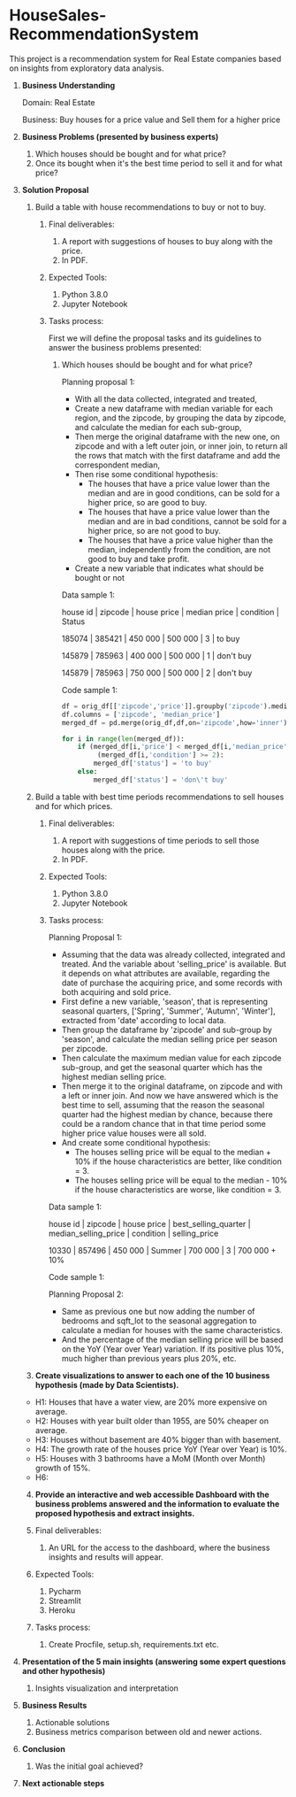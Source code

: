 # HouseSales-RecommendationSystem

This project is a recommendation system for Real Estate companies based on insights from exploratory data analysis.

1. **Business Understanding**
    
    Domain: Real Estate
    
    Business: Buy houses for a price value and Sell them for a higher price 
    
2. **Business Problems (presented by business experts)**
    1. Which houses should be bought and for what price?
    2. Once its bought when it's the best time period to sell it and for what price?
3. **Solution Proposal**
    
    
    1. Build a table with house recommendations to buy or not to buy.
    
        1. Final deliverables:
            1. A report with suggestions of houses to buy along with the price.
            2. In PDF.
        2. Expected Tools:
            1. Python 3.8.0
            2. Jupyter Notebook
        3. Tasks process:

            First we will define the proposal tasks and its guidelines to answer the business problems presented:

            1. Which houses should be bought and for what price?

                Planning proposal 1:

                - With all the data collected, integrated and treated,
                - Create a new dataframe with median variable for each region, and the zipcode, by grouping the data by zipcode, and calculate the median for each sub-group,
                - Then merge the original dataframe with the new one, on zipcode and with a left outer join, or inner join, to return all the rows that match with the first dataframe and add the correspondent median,
                - Then rise some conditional hypothesis:
                    - The houses that have a price value lower than the median and are in good conditions, can be sold for a higher price, so are good to buy.
                    - The houses that have a price value lower than the median and are in bad conditions, cannot be sold for a higher price, so are not good to buy.
                    - The houses that have a price value higher than the median, independently from the condition, are not good to buy and take profit.
                - Create a new variable that indicates what should be bought or not

                Data sample 1:

                house id | zipcode | house price | median price | condition | Status

                185074   | 385421 | 450 000       | 500 000        | 3              | to buy

                145879   | 785963 | 400 000       | 500 000        | 1              | don't buy

                145879   | 785963 | 750 000       | 500 000        | 2              | don't buy

                Code sample 1:

                ```python
                df = orig_df[['zipcode','price']].groupby('zipcode').median().reset_index()
                df.columns = ['zipcode', 'median_price']
                merged_df = pd.merge(orig_df,df,on='zipcode',how='inner')

                for i in range(len(merged_df)):
                    if (merged_df[i,'price'] < merged_df[i,'median_price']) &\
                         (merged_df[i,'condition'] >= 2):
                        merged_df['status'] = 'to buy'
                    else:
                        merged_df['status'] = 'don\'t buy'
                ```
            
    
    2. Build a table with best time periods recommendations to sell houses and for which prices.
    
        1. Final deliverables:
            1. A report with suggestions of time periods to sell those houses along with the price.
            2. In PDF.
        2. Expected Tools:
            1. Python 3.8.0
            2. Jupyter Notebook
        3. Tasks process:

            Planning Proposal 1:

            - Assuming that the data was already collected, integrated and treated. And the variable about 'selling_price' is available. But it depends on what attributes are available, regarding the date of purchase the acquiring price, and some records with both acquiring and sold price.
            - First define a new variable, 'season', that is representing seasonal quarters, ['Spring', 'Summer', 'Autumn', 'Winter'], extracted from 'date' according to local data.
            - Then group the dataframe by 'zipcode' and sub-group by 'season', and calculate the median selling price per season per zipcode.
            - Then calculate the maximum median value for each zipcode sub-group, and get the seasonal quarter which has the highest median selling price.
            - Then merge it to the original dataframe, on zipcode and with a left or inner join. And now we have answered which is the best time to sell, assuming that the reason the seasonal quarter had the highest median by chance, because there could be a random chance that in that time period some higher price value houses were all sold.
            - And create some conditional hypothesis:
                - The houses selling price will be equal to the median + 10% if the house characteristics are better, like condition = 3.
                - The houses selling price will be equal to the median - 10% if the house characteristics are worse, like condition = 3.

            Data sample 1:

            house id | zipcode | house price | best_selling_quarter | median_selling_price | condition | selling_price

            10330     | 857496 | 450 000       | Summer                   | 700 000                     | 3             |  700 000 + 10%

            Code sample 1:

            Planning Proposal 2:

            - Same as previous one but now adding the number of bedrooms and sqft_lot to the seasonal aggregation to calculate a median for houses with the same characteristics.
            - And the percentage of the median selling price will be based on the YoY (Year over Year) variation. If its positive plus 10%, much higher than previous years plus 20%, etc.
    
    3. **Create visualizations to answer to each one of the 10 business hypothesis (made by Data Scientists).**
    
    - H1: Houses that have a water view, are 20% more expensive on average.
    - H2: Houses with year built older than 1955, are 50% cheaper on average.
    - H3: Houses without basement are 40% bigger than with basement.
    - H4: The growth rate of the houses price YoY (Year over Year) is 10%.
    - H5: Houses with 3 bathrooms have a MoM (Month over Month) growth of 15%.
    - H6:
    
    4. **Provide an interactive and web accessible Dashboard with the business problems answered and the information to evaluate the proposed hypothesis and extract insights.**
    
    1. Final deliverables:
        1. An URL for the access to the dashboard, where the business insights and results will appear.
    2.  Expected Tools:
        1. Pycharm
        2. Streamlit
        3. Heroku
    3. Tasks process:
        1. Create Procfile, setup.sh, requirements.txt etc.
        
4. **Presentation of the 5 main insights (answering some expert questions and other hypothesis)**
    1. Insights visualization and interpretation
    
5. **Business Results**
    1. Actionable solutions 
    2. Business metrics comparison between old and newer actions.
6. **Conclusion**
    1. Was the initial goal achieved?
7. **Next actionable steps**
